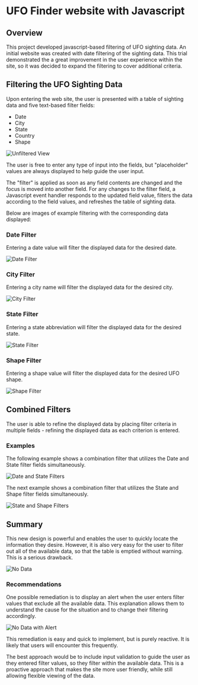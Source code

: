 # UFO Finder website with Javascript

## Overview
This project developed javascript-based filtering of UFO sighting data.  An initial website was created with date filtering of the sighting data.  This trial demonstrated the a great improvement in the user experience within the site, so it was decided to expand the filtering to cover additional criteria.

## Filtering the UFO Sighting Data
Upon entering the web site, the user is presented with a table of sighting data and five text-based filter fields:
* Date
* City
* State
* Country
* Shape

![Unfiltered View](Resources/UFO_Finder.png)

The user is free to enter any type of input into the fields, but "placeholder" values are always displayed to help guide the user input. 

 The "filter" is applied as soon as any field contents are changed and the focus is moved into another field. For any changes to the filter field, a Javascript event handler responds to the updated field value, filters the data according to the field values, and refreshes the table of sighting data. 

Below are images of example filtering with the corresponding data displayed:

### Date Filter
Entering a date value will filter the displayed data for the desired date.

![Date Filter](Resources/dateFilter.png)

### City Filter
Entering a city name will filter the displayed data for the desired city.

![City Filter](Resources/cityFilter.png)

### State Filter
Entering a state abbreviation will filter the displayed data for the desired state.

![State Filter](Resources/stateFilter.png)

### Shape Filter
Entering a shape value will filter the displayed data for the desired UFO shape.

![Shape Filter](Resources/shapeFilter.png)

## Combined Filters
The user is able to refine the displayed data by placing filter criteria in multiple fields - refining the displayed data as each criterion is entered.

### Examples
The following example shows a combination filter that utilizes the Date and State filter fields simultaneously.

![Date and State Filters](Resources/date_%26_state_filters.png)

The next example shows a combination filter that utilizes the State and Shape filter fields simultaneously.

![State and Shape Filters](Resources/state_%26_shape_filters.png)

## Summary
This new design is powerful and enables the user to quickly locate the information they desire.  However, it is also very easy for the user to filter out all of the available data, so that the table is emptied without warning.  This is a serious drawback.

![No Data](Resources/no_data.png)

### Recommendations
One possible remediation is to display an alert when the user enters filter values that exclude all the available data.  This explanation allows them to understand the cause for the situation and to change their filtering accordingly.

![No Data with Alert](Resources/no_data_alert.png)

This remediation is easy and quick to implement, but is purely reactive.  It is likely that users will encounter this frequently.

The best approach would be to include input validation to guide the user as they entered filter values, so they filter within the available data.  This is a proactive approach that makes the site more user friendly, while still allowing flexible viewing of the data.
